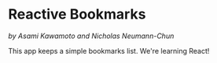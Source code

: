 # Reactive Bookmarks

_by Asami Kawamoto and Nicholas Neumann-Chun_

This app keeps a simple bookmarks list.  We're learning React!
